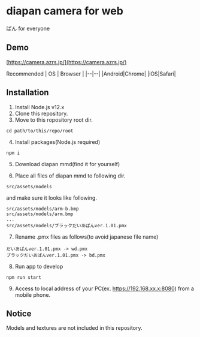# diapan camera for web

ぱん for everyone

## Demo

[https://camera.azrs.jp/](https://camera.azrs.jp/)

Recommended
| OS | Browser |
|--|--|
|Android|Chrome|
|iOS|Safari|

## Installation

1. Install Node.js v12.x
2. Clone this repository.
3. Move to this ropository root dir.

```
cd path/to/this/repo/root
```

4. Install packages(Node.js required)

```
npm i
```

5. Download diapan mmd(find it for yourself)

6. Place all files of diapan mmd to following dir.

```
src/assets/models
```

and make sure it looks like following.

```
src/assets/models/arm-b.bmp
src/assets/models/arm.bmp
...
src/assets/models/ブラックだいあぱんver.1.01.pmx
```

7. Rename .pmx files as follows(to avoid japanese file name)

```
だいあぱんver.1.01.pmx -> wd.pmx
ブラックだいあぱんver.1.01.pmx -> bd.pmx
```

8. Run app to develop

```
npm run start
```

9. Access to local address of your PC(ex. https://192.168.xx.x:8080) from a mobile phone.

## Notice

Models and textures are not included in this repository.
